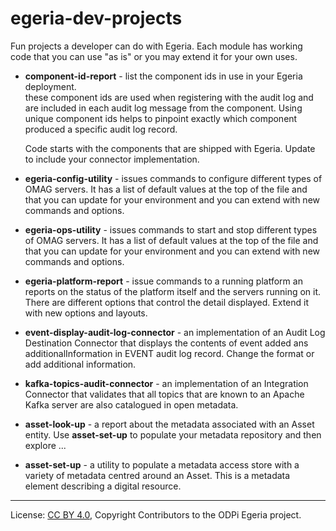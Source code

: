 # egeria-dev-projects

Fun projects a developer can do with Egeria.  Each module has working code that you can use "as is" or you
may extend it for your own uses.

* **component-id-report** - list the component ids in use in your Egeria deployment.  
  these component ids are used when registering with the audit log and are included in
  each audit log message from the component.  Using unique component ids helps to pinpoint
  exactly which component produced a specific audit log record.
  
  Code starts with the components that are shipped with Egeria.  Update to include your
  connector implementation.
  
* **egeria-config-utility** - issues commands to configure different types of OMAG servers.
  It has a list of default values at the top of the file and that you can update for your environment
  and you can extend with new commands and options.

* **egeria-ops-utility** - issues commands to start and stop different types of OMAG servers.
  It has a list of default values at the top of the file and that you can update for your environment
  and you can extend with new commands and options.
  
* **egeria-platform-report** - issue commands to a running platform an reports on the status of
  the platform itself and the servers running on it.  There are different options that control the
  detail displayed.  Extend it with new options and layouts.
  
* **event-display-audit-log-connector** - an implementation of an Audit Log Destination Connector
  that displays the contents of event added ans additionalInformation in EVENT audit log record.
  Change the format or add additional information.
  
* **kafka-topics-audit-connector** - an implementation of an Integration Connector that validates that all
  topics that are known to an Apache Kafka server are also catalogued in open metadata.

* **asset-look-up** - a report about the metadata associated with an Asset entity.  Use **asset-set-up**
  to populate your metadata repository and then explore ...
  
* **asset-set-up** - a utility to populate a metadata access store with a variety of
  metadata centred around an Asset.  This is a metadata element describing a digital
  resource.
  
----
License: [CC BY 4.0](https://creativecommons.org/licenses/by/4.0/),
Copyright Contributors to the ODPi Egeria project.
